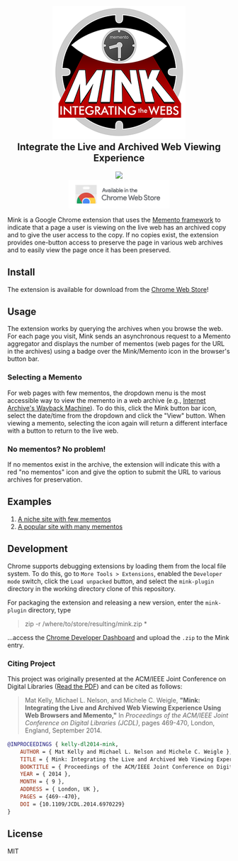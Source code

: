 <h2 align="center">
 <a href="https://github.com/machawk1/mink"><img src="https://github.com/machawk1/Mink/blob/main/meta/mink_marvel_300_noTrans.png?raw=true" alt="Mink logo" /></a><br />Integrate the Live and Archived Web Viewing Experience</h2>

<p align="center">
  <a href="http://standardjs.com/"><img src="https://img.shields.io/badge/code%20style-standard-brightgreen.svg" /></a>
  <br /><a href="http://matkelly.com/mink"><img src="https://github.com/machawk1/Mink/blob/main/meta/chromeWebStore.png?raw=true"></a>
</p>


Mink is a Google Chrome extension that uses the [Memento framework](https://tools.ietf.org/html/rfc7089) to indicate that a page a user is viewing on the live web has an archived copy and to give the user access to the copy. If no copies exist, the extension provides one-button access to preserve the page in various web archives and to easily view the page once it has been preserved.

## Install

The extension is available for download from the [Chrome Web Store](https://chrome.google.com/webstore/detail/mink/jemoalkmipibchioofomhkgimhofbbem)!

## Usage

The extension works by querying the archives when you browse the web. For each page you visit, Mink sends an asynchronous request to a Memento aggregator and displays the number of mementos (web pages for the URL in the archives) using a badge over the Mink/Memento icon in the browser's button bar.

### Selecting a Memento

For web pages with few mementos, the dropdown menu is the most accessible way to view the memento in a web archive (e.g., [Internet Archive's Wayback Machine](http://web.archive.org/)). To do this, click the Mink button bar icon, select the date/time from the dropdown and click the "View" button. When viewing a memento, selecting the icon again will return a different interface with a button to return to the live web.

### No mementos? No problem!

If no mementos exist in the archive, the extension will indicate this with a red "no mementos" icon and give the option to submit the URL to various archives for preservation.

## Examples
1. [A niche site with few mementos](https://github.com/machawk1/Mink/wiki/Examples#use-case-1-a-niche-site-with-few-mementos)
1. [A popular site with many mementos](https://github.com/machawk1/Mink/wiki/Examples#use-case-2-a-popular-site-with-many-mementos)

## Development

Chrome supports debugging extensions by loading them from the local file system. To do this, go to `More Tools > Extensions`, enabled the `Developer mode` switch, click the `Load unpacked` button, and select the `mink-plugin` directory in the working directory clone of this repository.

For packaging the extension and releasing a new version, enter the `mink-plugin` directory, type

<blockquote>zip -r /where/to/store/resulting/mink.zip *</blockquote>

...access the [Chrome Developer Dashboard](https://chrome.google.com/webstore/developer/dashboard/) and upload the `.zip` to the Mink entry.

### Citing Project

This project was originally presented at the ACM/IEEE Joint Conference on Digital Libraries ([Read the PDF](https://matkelly.com/papers/2014_dl_mink.pdf)) and can be cited as follows:

> Mat Kelly, Michael L. Nelson, and Michele C. Weigle, __"Mink: Integrating the Live and Archived Web Viewing Experience Using Web Browsers and Memento,"__ In _Proceedings of the ACM/IEEE Joint Conference on Digital Libraries (JCDL)_, pages 469-470, London, England, September 2014.

```bib
@INPROCEEDINGS { kelly-dl2014-mink,
    AUTHOR = { Mat Kelly and Michael L. Nelson and Michele C. Weigle },
    TITLE = { Mink: Integrating the Live and Archived Web Viewing Experience Using Web Browsers and Memento },
    BOOKTITLE = { Proceedings of the ACM/IEEE Joint Conference on Digital Libraries (JCDL) },
    YEAR = { 2014 },
    MONTH = { 9 },
    ADDRESS = { London, UK },
    PAGES = {469--470},
    DOI = {10.1109/JCDL.2014.6970229}
}
```


## License

MIT
